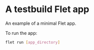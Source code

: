 # A testbuild Flet app

An example of a minimal Flet app.

To run the app:

``` bash
flet run [app_directory]
```
